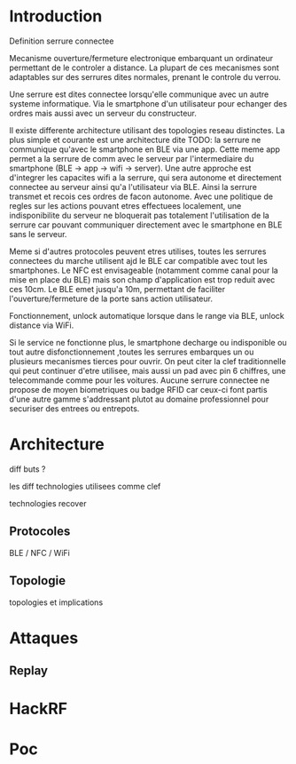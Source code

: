 # Introduction

Definition serrure connectee

Mecanisme ouverture/fermeture electronique embarquant un ordinateur permettant de le controler a distance. La plupart de ces mecanismes sont adaptables sur des serrures dites normales, prenant le controle du verrou.

Une serrure est dites connectee lorsqu'elle communique avec un autre systeme informatique. Via le smartphone d'un utilisateur pour echanger des ordres mais aussi avec un serveur du constructeur.

Il existe differente architecture utilisant des topologies reseau distinctes. La plus simple et courante est une architecture dite TODO: la serrure ne communique qu'avec le smartphone en BLE via une app. Cette meme app permet a la serrure de comm avec le serveur par l'intermediaire du smartphone (BLE -> app -> wifi -> server).
Une autre approche est d'integrer les capacites wifi a la serrure, qui sera autonome et directement connectee au serveur ainsi qu'a l'utilisateur via BLE. Ainsi la serrure transmet et recois ces ordres de facon autonome. Avec une politique de regles sur les actions pouvant etres effectuees localement, une indisponibilite du serveur ne bloquerait pas totalement l'utilisation de la serrure car pouvant communiquer directement avec le smartphone en BLE sans le serveur.

Meme si d'autres protocoles peuvent etres utilises, toutes les serrures connectees du marche utilisent ajd le BLE car compatible avec tout les smartphones. Le NFC est envisageable (notamment comme canal pour la mise en place du BLE) mais son champ d'application est trop reduit avec ces 10cm. Le BLE emet jusqu'a 10m, permettant de faciliter l'ouverture/fermeture de la porte sans action utilisateur.

Fonctionnement, unlock automatique lorsque dans le range via BLE, unlock distance via WiFi.

Si le service ne fonctionne plus, le smartphone decharge ou indisponible ou tout autre disfonctionnement ,toutes les serrures embarques un ou plusieurs mecanismes tierces pour ouvrir.
On peut citer la clef traditionnelle qui peut continuer d'etre utilisee, mais aussi un pad avec pin 6 chiffres, une telecommande comme pour les voitures.
Aucune serrure connectee ne propose de moyen biometriques ou badge RFID car ceux-ci font partis d'une autre gamme s'addressant plutot au domaine professionnel pour securiser des entrees ou entrepots.

# Architecture

diff buts ?

les diff technologies utilisees comme clef

technologies recover

## Protocoles

BLE / NFC / WiFi

## Topologie

topologies et implications

# Attaques

## Replay

# HackRF

# Poc